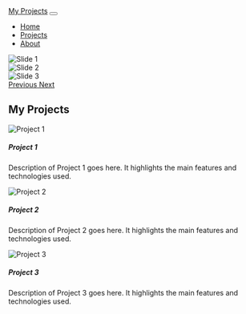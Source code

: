 <!DOCTYPE html>
<html lang="en">

<head>
    <meta charset="UTF-8">
    <meta name="viewport" content="width=device-width, initial-scale=1.0">
    <title>Bootstrap Project Showcase</title>
    <link rel="stylesheet" href="https://stackpath.bootstrapcdn.com/bootstrap/4.5.2/css/bootstrap.min.css">
    <script src="https://code.jquery.com/jquery-3.5.1.slim.min.js"></script>
    <script src="https://cdn.jsdelivr.net/npm/@popperjs/core@2.9.2/dist/umd/popper.min.js"></script>
    <script src="https://stackpath.bootstrapcdn.com/bootstrap/4.5.2/js/bootstrap.min.js"></script>
</head>

<body>
    <nav class="navbar navbar-expand-lg navbar-light bg-light">
        <a class="navbar-brand" href="#">My Projects</a>
        <button class="navbar-toggler" type="button" data-toggle="collapse" data-target="#navbarNav" aria-controls="navbarNav" aria-expanded="false" aria-label="Toggle navigation">
            <span class="navbar-toggler-icon"></span>
        </button>
        <div class="collapse navbar-collapse" id="navbarNav">
            <ul class="navbar-nav ml-auto">
                <li class="nav-item">
                    <a class="nav-link" href="#carousel">Home</a>
                </li>
                <li class="nav-item">
                    <a class="nav-link" href="#projects">Projects</a>
                </li>
                <li class="nav-item">
                    <a class="nav-link" href="#about">About</a>
                </li>
            </ul>
        </div>
    </nav>

<div id="carousel" class="carousel slide" data-ride="carousel">
        <div class="carousel-inner">
            <div class="carousel-item active">
                <img src="https://via.placeholder.com/800x400?text=Slide+1" class="d-block w-100" alt="Slide 1">
            </div>
            <div class="carousel-item">
                <img src="https://via.placeholder.com/800x400?text=Slide+2" class="d-block w-100" alt="Slide 2">
            </div>
            <div class="carousel-item">
                <img src="https://via.placeholder.com/800x400?text=Slide+3" class="d-block w-100" alt="Slide 3">
            </div>
        </div>
        <a class="carousel-control-prev" href="#carousel" role="button" data-slide="prev">
            <span class="carousel-control-prev-icon" aria-hidden="true"></span>
            <span class="sr-only">Previous</span>
        </a>
        <a class="carousel-control-next" href="#carousel" role="button" data-slide="next">
            <span class="carousel-control-next-icon" aria-hidden="true"></span>
            <span class="sr-only">Next</span>
        </a>
    </div>

  <div class="container my-5" id="projects">
        <h2 class="text-center mb-4">My Projects</h2>
        <div class="row">
            <div class="col-md-4 mb-4">
                <div class="card">
                    <img src="https://via.placeholder.com/300x200?text=Project+1" class="card-img-top" alt="Project 1">
                    <div class="card-body">
                        <h5 class="card-title">Project 1</h5>
                        <p class="card-text">Description of Project 1 goes here. It highlights the main features and technologies used.</p>
                    </div>
                </div>
            </div>
            <div class="col-md-4 mb-4">
                <div class="card">
                    <img src="https://via.placeholder.com/300x200?text=Project+2" class="card-img-top" alt="Project 2">
                    <div class="card-body">
                        <h5 class="card-title">Project 2</h5>
                        <p class="card-text">Description of Project 2 goes here. It highlights the main features and technologies used.</p>
                    </div>
                </div>
            </div>
            <div class="col-md-4 mb-4">
                <div class="card">
                    <img src="https://via.placeholder.com/300x200?text=Project+3" class="card-img-top" alt="Project 3">
                    <div class="card-body">
                        <h5 class="card-title">Project 3</h5>
                        <p class="card-text">Description of Project 3 goes here. It highlights the main features and technologies used.</p>
                    </div>
                </div>
            </div>
        </div>
    </div>

</body>

</html>
